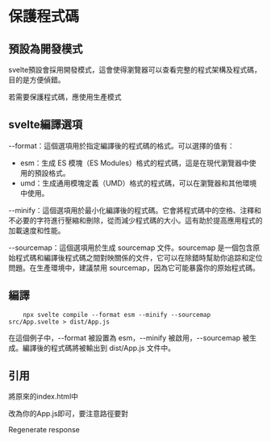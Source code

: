 # 保護程式碼

## 預設為開發模式
svelte預設會採用開發模式，這會使得瀏覽器可以查看完整的程式架構及程式碼，目的是方便偵錯。

若需要保護程式碼，應使用生產模式

## svelte編譯選項
--format：這個選項用於指定編譯後的程式碼的格式。可以選擇的值有：
- esm：生成 ES 模塊（ES Modules）格式的程式碼，這是在現代瀏覽器中使用的預設格式。
- umd：生成通用模塊定義（UMD）格式的程式碼，可以在瀏覽器和其他環境中使用。


--minify：這個選項用於最小化編譯後的程式碼。它會將程式碼中的空格、注釋和不必要的字符進行壓縮和刪除，從而減少程式碼的大小。這有助於提高應用程式的加載速度和性能。


--sourcemap：這個選項用於生成 sourcemap 文件。sourcemap 是一個包含原始程式碼和編譯後程式碼之間對映關係的文件，它可以在除錯時幫助你追踪和定位問題。在生產環境中，建議禁用 sourcemap，因為它可能暴露你的原始程式碼。


## 編譯
```
    npx svelte compile --format esm --minify --sourcemap src/App.svelte > dist/App.js
```
在這個例子中，--format 被設置為 esm，--minify 被啟用，--sourcemap 被生成。編譯後的程式碼將被輸出到 dist/App.js 文件中。

## 引用
將原來的index.html中
<script defer src='/build/bundle.js'></script>
改為你的App.js即可，要注意路徑要對

Regenerate response